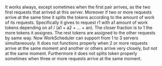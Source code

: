 It works always, except sometimes when the first pair arrives, as the two first requests that arrived at this server. Moreover if two or more requests arrive at the same time it splits the tokens according to the amount of work of its requests. Specifically it gives to request r1 with a1 amount of work tokens depending on a1 / (a1 + a2 + ... + an). The closer fraction is to 1 the more tokens it assignes. The rest tokens are assigned to the other requests by same way. Now WorkScheduler can support from 1 to 3 servers simultaneously. It does not functions properly when 2 or more requests arrive at the same moment and another or others arrive very closely, but not at the same moment. Furthermore it does not splits token properly sometimes when three or more requests arrive at the same moment.
